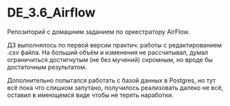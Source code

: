 # DE_3.6_Airflow  

Репозиторий с домашним заданием по оркестратору AirFlow.  

ДЗ выполнялось по первой версии практич. работы с редактированием .csv файла. На больший объём и изменения не рассчитывал, думал ограничиться достигнутым (не без мучений) скромным, но вроде бы достаточным результатом.  

Дополнительно попытался работать с базой данных в Postgres, но тут всё пока что слишком запутано, получилось реализовать далеко не всё, оставил в имеющемся виде чтобы не терять наработки.  
